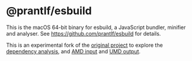 # @prantlf/esbuild

This is the macOS 64-bit binary for esbuild, a JavaScript bundler, minifier and analyser. See https://github.com/prantlf/esbuild for details.

This is an experimental fork of the [original project](https://github.com/evanw/esbuild) to explore the [dependency analysis](https://github.com/prantlf/esbuild/commits/analyse), and [AMD input](https://github.com/prantlf/esbuild/commits/amdjs) and [UMD output](https://github.com/prantlf/esbuild/commits/umdjs).
